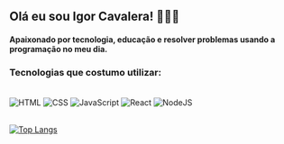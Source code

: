 ## Olá eu sou Igor Cavalera! 👊🙇‍♂️

#### Apaixonado por tecnologia, educação e resolver problemas usando a programação no meu dia.

### Tecnologias que costumo utilizar: 
<div style="display: inline_block"></br>
    <img align="center" alt="HTML" src="https://img.shields.io/badge/HTML5-E34F26?style=for-the-badge&logo=html5&logoColor=white">
    <img align="center" alt="CSS" src="https://img.shields.io/badge/CSS3-1572B6?style=for-the-badge&logo=css3&logoColor=white)">
    <img align="center" alt="JavaScript" src="https://img.shields.io/badge/JavaScript-323330?style=for-the-badge&logo=javascript&logoColor=F7DF1E">
    <img align="center" alt="React" src="https://img.shields.io/badge/React-20232A?style=for-the-badge&logo=react&logoColor=61DAFB)">
    <img align="center" alt="NodeJS" src="https://img.shields.io/badge/Node.js-43853D?style=for-the-badge&logo=node.js&logoColor=white">

</div> </br>


[![Top Langs](https://github-readme-stats.vercel.app/api/top-langs/?username=Igor-Cavalera&layout=compact)](https://github.com/anuraghazra/github-readme-stats)


